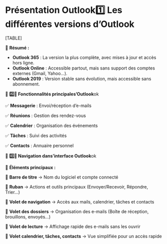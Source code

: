 # Présentation Outlook**1️⃣ Les différentes versions d’Outlook**

[TABLE]

📌 **Résumé :**

- **Outlook 365** : La version la plus complète, avec mises à jour et accès hors ligne.
- **Outlook Online** : Accessible partout, mais sans support des comptes externes (Gmail, Yahoo…).
- **Outlook 2019** : Version stable sans évolution, mais accessible sans abonnement.



🔹 **2️⃣️⃣️ Fonctionnalités principales’Outlook**ok

✅ **Messagerie** : Envoi/réception d’e-mails

✅ **Réunions** : Gestion des rendez-vous

✅ **Calendrier** : Organisation des événements

✅ **Tâches** : Suivi des activités

✅ **Contacts** : Annuaire personnel



🔹 **3️⃣️⃣️ Navigation dans’interface Outlook**ok

📌 **Éléments principaux :**

🔹 **Barre de titre** → Nom du logiciel et compte connecté

🔹 **Ruban** → Actions et outils principaux (Envoyer/Recevoir, Répondre, Trier…)

🔹 **Volet de navigation** → Accès aux mails, calendrier, tâches et contacts

🔹 **Volet des dossiers** → Organisation des e-mails (Boîte de réception, brouillons, envoyés…)

🔹 **Volet de lecture** → Affichage rapide des e-mails sans les ouvrir

🔹 **Volet calendrier, tâches, contacts** → Vue simplifiée pour un accès rapide
